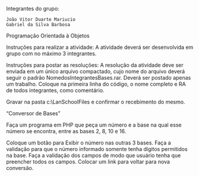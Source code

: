Integrantes do grupo:

    João Vitor Duarte Mariucio  
    Gabriel da Silva Barbosa

Programação Orientada à Objetos

Instruções para realizar a atividade: 
A atividade deverá ser desenvolvida em grupo com no máximo 3 integrantes. 

Instruções para postar as resoluções: 
A resolução da atividade deve ser enviada em um único arquivo compactado, cujo nome do arquivo deverá seguir o padrão NomedosIntegrantesBases.rar. Deverá ser postado apenas um trabalho. Coloque na primeira linha do código, o nome completo e RA de todos integrantes, como comentário.

Gravar na pasta c:\LanSchoolFiles e confirmar o recebimento do mesmo.

“Conversor de Bases”

Faça um programa em PHP que peça um número e a base na qual esse número se encontra, entre as bases 2, 8, 10 e 16.

Coloque um botão para Exibir o número nas outras 3 bases.
Faça a validação para que o número informado somente tenha dígitos permitidos na base.
Faça a validação dos campos de modo que usuário tenha que preencher todos os campos.
Colocar um link para voltar para nova conversão.
